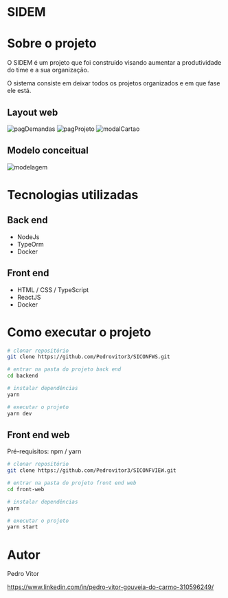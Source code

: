 # SIDEM

# Sobre o projeto

O SIDEM é um projeto que foi construído visando aumentar a produtividade do time e a sua organização.

O sistema consiste em deixar todos os projetos organizados e em que fase ele está.

## Layout web
![pagDemandas](https://github.com/Pedrovitor3/SIDEM/assets/125207408/65f0867c-e85c-4292-9e76-14742fae5a41)
![pagProjeto](https://github.com/Pedrovitor3/SIDEM/assets/125207408/42606d5c-5da9-45a4-b2c9-2b4326fecd97)
![modalCartao](https://github.com/Pedrovitor3/SIDEM/assets/125207408/497de974-848c-44f9-998e-14d9c8e72935)


## Modelo conceitual
![modelagem](https://github.com/Pedrovitor3/siconf/assets/125207408/86c94ffd-2722-4895-878b-0a6bc2a0cee2)

# Tecnologias utilizadas
## Back end
- NodeJs
- TypeOrm
- Docker

## Front end
- HTML / CSS / TypeScript
- ReactJS
- Docker

# Como executar o projeto

```bash
# clonar repositório
git clone https://github.com/Pedrovitor3/SICONFWS.git

# entrar na pasta do projeto back end
cd backend

# instalar dependências
yarn

# executar o projeto
yarn dev
```

## Front end web
Pré-requisitos: npm / yarn

```bash
# clonar repositório
git clone https://github.com/Pedrovitor3/SICONFVIEW.git

# entrar na pasta do projeto front end web
cd front-web

# instalar dependências
yarn 

# executar o projeto
yarn start
```

# Autor

Pedro Vitor 

https://www.linkedin.com/in/pedro-vitor-gouveia-do-carmo-310596249/

